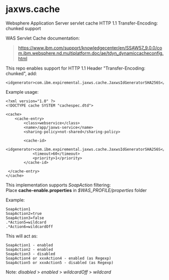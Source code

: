 # jaxws.cache
Websphere Application Server servlet cache HTTP 1.1 Transfer-Encoding: chunked support

WAS Servlet Cache documentation:
> https://www.ibm.com/support/knowledgecenter/en/SSAW57_9.0.0/com.ibm.websphere.nd.multiplatform.doc/ae/tdyn_dynamiccacheconfig.html

This repo enables support for HTTP 1.1 Header "Transfer-Encoding: chunked", add:
```
<idgenerator>com.ibm.expiremental.jaxws.cache.JaxwsIdGeneratorSHA256S</idgenerator>
```

Example usage:
```
<?xml version="1.0" ?>
<!DOCTYPE cache SYSTEM "cachespec.dtd">

<cache>
	<cache-entry>
		<class>webservice</class>
		<name>/app/jaxws-service</name>
		<sharing-policy>not-shared</sharing-policy>

		<cache-id>
			<idgenerator>com.ibm.expiremental.jaxws.cache.JaxwsIdGeneratorSHA256S</idgenerator>
			<timeout>60</timeout>
			<priority>1</priority>
		</cache-id> 
 
 </cache-entry>
</cache>
```

This implementation supports _SoapAction_ filtering:<br>
Place __cache-enable.properties__ in _$WAS_PROFILE/properties_ folder

Example:
```
SoapAction1
SoapAction2=true
SoapAction3=false
.*Action5=wildcard
.*Action6=wildcardOff
```

This will act as:
```
SoapAction1 - enabled
SoapAction2 - enabled
SoapAction3 - disabled
SoapAction4 or xxxAction4 - enabled (as Regexp)
SoapAction5 or xxxAction5 - disabled (as Regexp)
```

Note: _disabled_ > _enabled_ > _wildcardOff_ > _wildcard_
